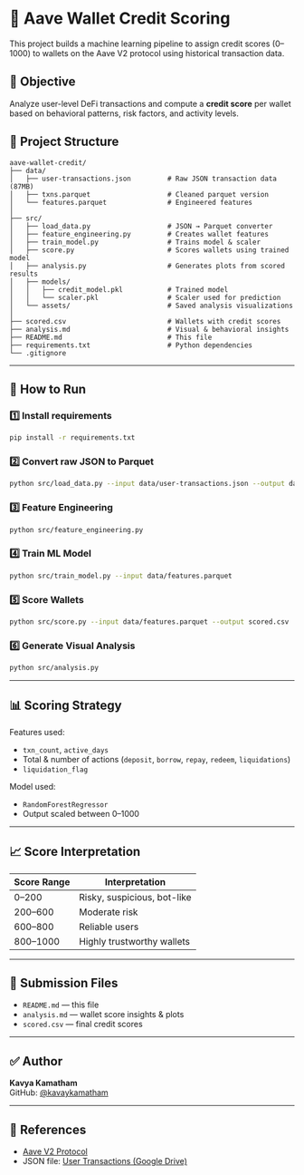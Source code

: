 # 🏦 Aave Wallet Credit Scoring

This project builds a machine learning pipeline to assign credit scores (0–1000) to wallets on the Aave V2 protocol using historical transaction data.

## 📌 Objective

Analyze user-level DeFi transactions and compute a **credit score** per wallet based on behavioral patterns, risk factors, and activity levels.

## 📁 Project Structure

```
aave-wallet-credit/
├── data/
│   ├── user-transactions.json         # Raw JSON transaction data (87MB)
│   ├── txns.parquet                   # Cleaned parquet version
│   └── features.parquet               # Engineered features
│
├── src/
│   ├── load_data.py                   # JSON → Parquet converter
│   ├── feature_engineering.py         # Creates wallet features
│   ├── train_model.py                 # Trains model & scaler
│   ├── score.py                       # Scores wallets using trained model
│   ├── analysis.py                    # Generates plots from scored results
│   ├── models/
│   │   ├── credit_model.pkl           # Trained model
│   │   └── scaler.pkl                 # Scaler used for prediction
│   └── assets/                        # Saved analysis visualizations
│
├── scored.csv                         # Wallets with credit scores
├── analysis.md                        # Visual & behavioral insights
├── README.md                          # This file
├── requirements.txt                   # Python dependencies
└── .gitignore
```

---

## 🚀 How to Run

### 1️⃣ Install requirements

```bash
pip install -r requirements.txt
```

### 2️⃣ Convert raw JSON to Parquet

```bash
python src/load_data.py --input data/user-transactions.json --output data/txns.parquet
```

### 3️⃣ Feature Engineering

```bash
python src/feature_engineering.py
```

### 4️⃣ Train ML Model

```bash
python src/train_model.py --input data/features.parquet
```

### 5️⃣ Score Wallets

```bash
python src/score.py --input data/features.parquet --output scored.csv
```

### 6️⃣ Generate Visual Analysis

```bash
python src/analysis.py
```

---

## 📊 Scoring Strategy

Features used:
- `txn_count`, `active_days`
- Total & number of actions (`deposit`, `borrow`, `repay`, `redeem`, `liquidations`)
- `liquidation_flag`

Model used:
- `RandomForestRegressor`
- Output scaled between 0–1000

---

## 📈 Score Interpretation

| Score Range | Interpretation              |
|-------------|-----------------------------|
| 0–200       | Risky, suspicious, bot-like |
| 200–600     | Moderate risk               |
| 600–800     | Reliable users              |
| 800–1000    | Highly trustworthy wallets  |

---

## 📎 Submission Files

- `README.md` — this file
- `analysis.md` — wallet score insights & plots
- `scored.csv` — final credit scores

---

## ✅ Author

**Kavya Kamatham**  
GitHub: [@kavaykamatham](https://github.com/kavaykamatham)

---

## 🔗 References

- [Aave V2 Protocol](https://docs.aave.com/)
- JSON file: [User Transactions (Google Drive)](https://drive.google.com/file/d/1ISFbAXxadMrt7Zl96rmzzZmEKZnyW7FS/view)
